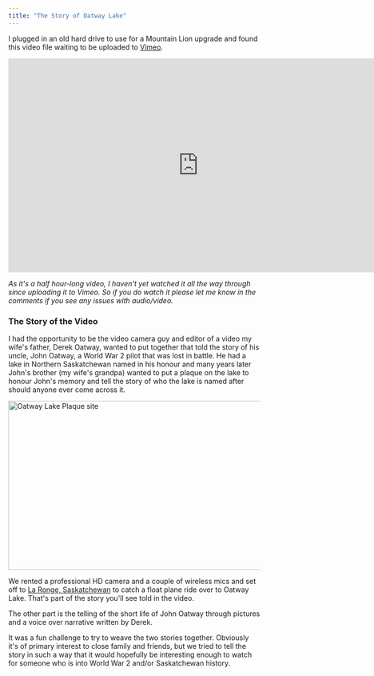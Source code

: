 ```yaml
---
title: "The Story of Oatway Lake"
---
```

<p>I plugged in an old hard drive to use for a Mountain Lion upgrade and found this video file waiting to be uploaded to <a href="https://vimeo.com/ichris">Vimeo</a>.</p>
<p><iframe src="http://player.vimeo.com/video/46589635?byline=0&amp;portrait=0&amp;color=ffffff" width="760" height="428" frameborder="0" webkitAllowFullScreen mozallowfullscreen allowFullScreen></iframe></p>
<p><em>As it's a half hour-long video, I haven't yet watched it all the way through since uploading it to Vimeo. So if you do watch it please let me know in the comments if you see any issues with audio/video.</em></p>
<h3>The Story of the Video</h3>
<p>I had the opportunity to be the video camera guy and editor of a video my wife's father, Derek Oatway, wanted to put together that told the story of his uncle, John Oatway, a World War 2 pilot that was lost in battle. He had a lake in Northern Saskatchewan named in his honour and many years later John's brother (my wife's grandpa) wanted to put a plaque on the lake to honour John's memory and tell the story of who the lake is named after should anyone ever come across it.</p>
<p><a href="https://chrisenns.com/wp-content/uploads/2012/07/Oatway-Lake-Plaque-site.png"><img src="https://chrisenns.com/wp-content/uploads/2012/07/Oatway-Lake-Plaque-site-600x338.png" alt="Oatway Lake Plaque site" title="Oatway Lake Plaque site" width="600" height="338" class="aligncenter size-large wp-image-20614" /></a></p>
<p>We rented a professional HD camera and a couple of wireless mics and set off to <a href="http://en.wikipedia.org/wiki/La_Ronge,_Saskatchewan">La Ronge, Saskatchewan</a> to catch a float plane ride over to Oatway Lake. That's part of the story you'll see told in the video.</p>
<p>The other part is the telling of the short life of John Oatway through pictures and a voice over narrative written by Derek.</p>
<p>It was a fun challenge to try to weave the two stories together. Obviously it's of primary interest to close family and friends, but we tried to tell the story in such a way that it would hopefully be interesting enough to watch for someone who is into World War 2 and/or Saskatchewan history.</p>
